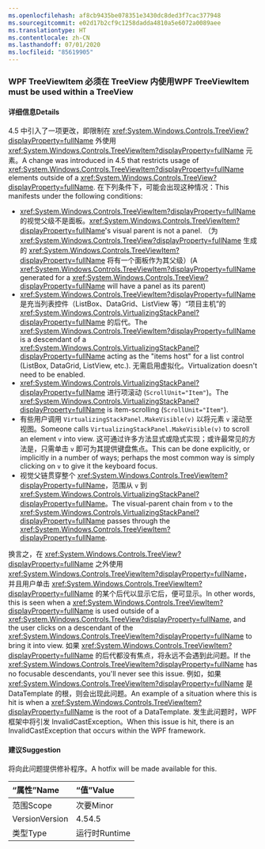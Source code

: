 ```yaml
---
ms.openlocfilehash: af8cb9435be078351e3430dc8ded3f7cac377948
ms.sourcegitcommit: e02d17b2cf9c1258dadda4810a5e6072a0089aee
ms.translationtype: HT
ms.contentlocale: zh-CN
ms.lasthandoff: 07/01/2020
ms.locfileid: "85619905"
---
```

### <a name="wpf-treeviewitem-must-be-used-within-a-treeview"></a><span data-ttu-id="21112-101">WPF TreeViewItem 必须在 TreeView 内使用</span><span class="sxs-lookup"><span data-stu-id="21112-101">WPF TreeViewItem must be used within a TreeView</span></span>

#### <a name="details"></a><span data-ttu-id="21112-102">详细信息</span><span class="sxs-lookup"><span data-stu-id="21112-102">Details</span></span>

<span data-ttu-id="21112-103">4\.5 中引入了一项更改，即限制在 <xref:System.Windows.Controls.TreeView?displayProperty=fullName> 外使用 <xref:System.Windows.Controls.TreeViewItem?displayProperty=fullName> 元素。</span><span class="sxs-lookup"><span data-stu-id="21112-103">A change was introduced in 4.5 that restricts usage of <xref:System.Windows.Controls.TreeViewItem?displayProperty=fullName> elements outside of a <xref:System.Windows.Controls.TreeView?displayProperty=fullName>.</span></span> <span data-ttu-id="21112-104">在下列条件下，可能会出现这种情况：</span><span class="sxs-lookup"><span data-stu-id="21112-104">This manifests under the following conditions:</span></span><ul><li><span data-ttu-id="21112-105"><xref:System.Windows.Controls.TreeViewItem?displayProperty=fullName> 的视觉父级不是面板。</span><span class="sxs-lookup"><span data-stu-id="21112-105"><xref:System.Windows.Controls.TreeViewItem?displayProperty=fullName>'s visual parent is not a panel.</span></span> <span data-ttu-id="21112-106">（为 <xref:System.Windows.Controls.TreeView?displayProperty=fullName> 生成的 <xref:System.Windows.Controls.TreeViewItem?displayProperty=fullName> 将有一个面板作为其父级）</span><span class="sxs-lookup"><span data-stu-id="21112-106">(A <xref:System.Windows.Controls.TreeViewItem?displayProperty=fullName> generated for a <xref:System.Windows.Controls.TreeView?displayProperty=fullName> will have a panel as its parent)</span></span></li><li><span data-ttu-id="21112-107"><xref:System.Windows.Controls.TreeViewItem?displayProperty=fullName> 是充当列表控件（ListBox、DataGrid、ListView 等）“项目主机”的 <xref:System.Windows.Controls.VirtualizingStackPanel?displayProperty=fullName> 的后代。</span><span class="sxs-lookup"><span data-stu-id="21112-107">The <xref:System.Windows.Controls.TreeViewItem?displayProperty=fullName> is a descendant of a <xref:System.Windows.Controls.VirtualizingStackPanel?displayProperty=fullName> acting as the &quot;items host&quot; for a list control (ListBox, DataGrid, ListView, etc.).</span></span> <span data-ttu-id="21112-108">无需启用虚拟化。</span><span class="sxs-lookup"><span data-stu-id="21112-108">Virtualization doesn't need to be enabled.</span></span></li><li><span data-ttu-id="21112-109"><xref:System.Windows.Controls.VirtualizingStackPanel?displayProperty=fullName> 进行项滚动 (<code>ScrollUnit=&quot;Item&quot;</code>)。</span><span class="sxs-lookup"><span data-stu-id="21112-109">The <xref:System.Windows.Controls.VirtualizingStackPanel?displayProperty=fullName> is item-scrolling (<code>ScrollUnit=&quot;Item&quot;</code>).</span></span></li><li><span data-ttu-id="21112-110">有些用户调用 <code>VirtualizingStackPanel.MakeVisible(v)</code> 以将元素 <code>v</code> 滚动至视图。</span><span class="sxs-lookup"><span data-stu-id="21112-110">Someone calls <code>VirtualizingStackPanel.MakeVisible(v)</code> to scroll an element <code>v</code> into view.</span></span> <span data-ttu-id="21112-111">这可通过许多方法显式或隐式实现；或许最常见的方法是，只需单击 <code>v</code> 即可为其提供键盘焦点。</span><span class="sxs-lookup"><span data-stu-id="21112-111">This can be done explicitly, or implicitly in a number of ways; perhaps the most common way is simply clicking on <code>v</code> to give it the keyboard focus.</span></span></li><li><span data-ttu-id="21112-112">视觉父链贯穿整个 <xref:System.Windows.Controls.TreeViewItem?displayProperty=fullName>，范围从 <code>v</code> 到 <xref:System.Windows.Controls.VirtualizingStackPanel?displayProperty=fullName>。</span><span class="sxs-lookup"><span data-stu-id="21112-112">The visual-parent chain from <code>v</code> to the <xref:System.Windows.Controls.VirtualizingStackPanel?displayProperty=fullName> passes through the <xref:System.Windows.Controls.TreeViewItem?displayProperty=fullName>.</span></span></li></ul><span data-ttu-id="21112-113">换言之，在 <xref:System.Windows.Controls.TreeView?displayProperty=fullName> 之外使用 <xref:System.Windows.Controls.TreeViewItem?displayProperty=fullName>，并且用户单击 <xref:System.Windows.Controls.TreeViewItem?displayProperty=fullName> 的某个后代以显示它后，便可显示。</span><span class="sxs-lookup"><span data-stu-id="21112-113">In other words, this is seen when a <xref:System.Windows.Controls.TreeViewItem?displayProperty=fullName> is used outside of a <xref:System.Windows.Controls.TreeView?displayProperty=fullName>, and the user clicks on a descendant of the <xref:System.Windows.Controls.TreeViewItem?displayProperty=fullName> to bring it into view.</span></span> <span data-ttu-id="21112-114">如果 <xref:System.Windows.Controls.TreeViewItem?displayProperty=fullName> 的后代都没有焦点，将永远不会遇到此问题。</span><span class="sxs-lookup"><span data-stu-id="21112-114">If the <xref:System.Windows.Controls.TreeViewItem?displayProperty=fullName> has no focusable descendants, you'll never see this issue.</span></span> <span data-ttu-id="21112-115">例如，如果 <xref:System.Windows.Controls.TreeViewItem?displayProperty=fullName> 是 DataTemplate 的根，则会出现此问题。</span><span class="sxs-lookup"><span data-stu-id="21112-115">An example of a situation where this is hit is when a <xref:System.Windows.Controls.TreeViewItem?displayProperty=fullName> is the root of a DataTemplate.</span></span> <span data-ttu-id="21112-116">发生此问题时，WPF 框架中将引发 InvalidCastException。</span><span class="sxs-lookup"><span data-stu-id="21112-116">When this issue is hit, there is an InvalidCastException that occurs within the WPF framework.</span></span>

#### <a name="suggestion"></a><span data-ttu-id="21112-117">建议</span><span class="sxs-lookup"><span data-stu-id="21112-117">Suggestion</span></span>

<span data-ttu-id="21112-118">将向此问题提供修补程序。</span><span class="sxs-lookup"><span data-stu-id="21112-118">A hotfix will be made available for this.</span></span>

| <span data-ttu-id="21112-119">“属性”</span><span class="sxs-lookup"><span data-stu-id="21112-119">Name</span></span>    | <span data-ttu-id="21112-120">“值”</span><span class="sxs-lookup"><span data-stu-id="21112-120">Value</span></span>       |
|:--------|:------------|
| <span data-ttu-id="21112-121">范围</span><span class="sxs-lookup"><span data-stu-id="21112-121">Scope</span></span>   |<span data-ttu-id="21112-122">次要</span><span class="sxs-lookup"><span data-stu-id="21112-122">Minor</span></span>|
|<span data-ttu-id="21112-123">Version</span><span class="sxs-lookup"><span data-stu-id="21112-123">Version</span></span>|<span data-ttu-id="21112-124">4.5</span><span class="sxs-lookup"><span data-stu-id="21112-124">4.5</span></span>|
|<span data-ttu-id="21112-125">类型</span><span class="sxs-lookup"><span data-stu-id="21112-125">Type</span></span>|<span data-ttu-id="21112-126">运行时</span><span class="sxs-lookup"><span data-stu-id="21112-126">Runtime</span></span>|
